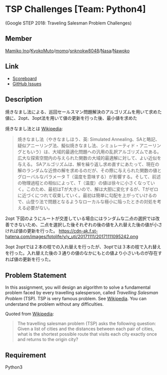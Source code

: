 # TSP Challenges  [Team: Python4]
(Google STEP 2018: Traveling Salesman Problem Challenges)

## Member
[Mamiko Ino](https://github.com/p623)/[KyokoMuto](https://github.com/KyokoMuto)/[momo](https://github.com/pes-ca)/[snknokw8048](https://github.com/snknokw8048)/[Nasa](https://github.com/labrador1)/[Nawoko]()


## Link
- [Scoreboard]
- [GitHub Issues]

[scoreboard]:
  https://docs.google.com/spreadsheets/d/1Aa_NNQf7sFANuHKt0FTvUBQ83QO3OOKZjifhsmjOxqc/edit?usp=sharhing
[github issues]: https://github.com/hayatoito/google-step-tsp/issues


## Description
焼きなまし法による、巡回セールスマン問題解決のアルゴリズムを用いて求めた値に、2opt、3opt法を用いて値の更新を行った後、最小値を求めた

焼きなまし法とは
[Wikipedia](http://en.wikipedia.org/wiki/Travelling_salesman_problem):
>焼きなまし法（やきなましほう、英: Simulated Annealing、SAと略記、疑似アニーリング法、擬似焼きなまし法、シミュレーティド・アニーリングともいう）は、大域的最適化問題への汎用の乱択アルゴリズムである。広大な探索空間内の与えられた関数の大域的最適解に対して、よい近似を与える。
SAアルゴリズムは、解を繰り返し求め直すにあたって、現在の解のランダムな近傍の解を求めるのだが、その際に与えられた関数の値とグローバルなパラメータ T（温度を意味する）が影響する。そして、前述の物理過程との相似によって、T（温度）の値は徐々に小さくなっていく。このため、最初はTが大きいので、解は大胆に変化するが、Tがゼロに近づくにつれて収束していく。最初は簡単に勾配を上がっていけるので、山登り法で問題となるようなローカルな極小に陥ったときの対処を考える必要がない。

2opt
下図のようにルートが交差している場合にはランダムな二点の選択では改善できないため、二点を選択した後それぞれの後の値を入れ替えた後の値が小さければ値の更新を行った。
https://cdn-ak.f.st-hatena.com/images/fotolife/y/y_uti/20171111/20171111095242.png

3opt
2optでは２本の枝での入れ替えを行ったが、3optでは３本の枝で入れ替えを行った。入れ替えた後の３通りの値のなかにもとの値より小さいものが存在すれば値の更新を行った。



## Problem Statement

In this assignment, you will design an algorithm to solve a fundamental problem
faced by every travelling salesperson, called _Travelling Salesman Problem_
(TSP).  TSP is very famous problem. See
[Wikipedia](http://en.wikipedia.org/wiki/Travelling_salesman_problem). You can　understand the problem without any difficulties.

Quoted from
[Wikipedia](http://en.wikipedia.org/wiki/Travelling_salesman_problem):

> The travelling salesman problem (TSP) asks the following question: Given a
> list of cities and the distances between each pair of cities, what is the
> shortest possible route that visits each city exactly once and returns to the
> origin city?


## Requirement
Python3
